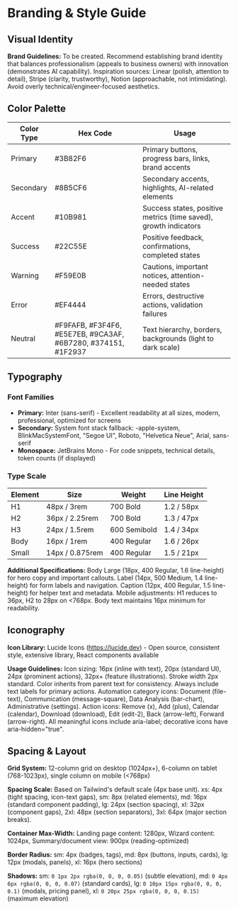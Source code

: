 # Branding & Style Guide

## Visual Identity

**Brand Guidelines:** To be created. Recommend establishing brand identity that balances professionalism (appeals to business owners) with innovation (demonstrates AI capability). Inspiration sources: Linear (polish, attention to detail), Stripe (clarity, trustworthy), Notion (approachable, not intimidating). Avoid overly technical/engineer-focused aesthetics.

## Color Palette

| Color Type | Hex Code                                                      | Usage                                                            |
| ---------- | ------------------------------------------------------------- | ---------------------------------------------------------------- |
| Primary    | #3B82F6                                                       | Primary buttons, progress bars, links, brand accents             |
| Secondary  | #8B5CF6                                                       | Secondary accents, highlights, AI-related elements               |
| Accent     | #10B981                                                       | Success states, positive metrics (time saved), growth indicators |
| Success    | #22C55E                                                       | Positive feedback, confirmations, completed states               |
| Warning    | #F59E0B                                                       | Cautions, important notices, attention-needed states             |
| Error      | #EF4444                                                       | Errors, destructive actions, validation failures                 |
| Neutral    | #F9FAFB, #F3F4F6, #E5E7EB, #9CA3AF, #6B7280, #374151, #1F2937 | Text hierarchy, borders, backgrounds (light to dark scale)       |

## Typography

### Font Families

- **Primary:** Inter (sans-serif) - Excellent readability at all sizes, modern, professional, optimized for screens
- **Secondary:** System font stack fallback: -apple-system, BlinkMacSystemFont, "Segoe UI", Roboto, "Helvetica Neue", Arial, sans-serif
- **Monospace:** JetBrains Mono - For code snippets, technical details, token counts (if displayed)

### Type Scale

| Element | Size            | Weight       | Line Height |
| ------- | --------------- | ------------ | ----------- |
| H1      | 48px / 3rem     | 700 Bold     | 1.2 / 58px  |
| H2      | 36px / 2.25rem  | 700 Bold     | 1.3 / 47px  |
| H3      | 24px / 1.5rem   | 600 Semibold | 1.4 / 34px  |
| Body    | 16px / 1rem     | 400 Regular  | 1.6 / 26px  |
| Small   | 14px / 0.875rem | 400 Regular  | 1.5 / 21px  |

**Additional Specifications:** Body Large (18px, 400 Regular, 1.6 line-height) for hero copy and important callouts. Label (14px, 500 Medium, 1.4 line-height) for form labels and navigation. Caption (12px, 400 Regular, 1.5 line-height) for helper text and metadata. Mobile adjustments: H1 reduces to 36px, H2 to 28px on <768px. Body text maintains 16px minimum for readability.

## Iconography

**Icon Library:** Lucide Icons (https://lucide.dev) - Open source, consistent style, extensive library, React components available

**Usage Guidelines:** Icon sizing: 16px (inline with text), 20px (standard UI), 24px (prominent actions), 32px+ (feature illustrations). Stroke width 2px standard. Color inherits from parent text for consistency. Always include text labels for primary actions. Automation category icons: Document (file-text), Communication (message-square), Data Analysis (bar-chart), Administrative (settings). Action icons: Remove (x), Add (plus), Calendar (calendar), Download (download), Edit (edit-2), Back (arrow-left), Forward (arrow-right). All meaningful icons include aria-label; decorative icons have aria-hidden="true".

## Spacing & Layout

**Grid System:** 12-column grid on desktop (1024px+), 6-column on tablet (768-1023px), single column on mobile (<768px)

**Spacing Scale:** Based on Tailwind's default scale (4px base unit). xs: 4px (tight spacing, icon-text gaps), sm: 8px (related elements), md: 16px (standard component padding), lg: 24px (section spacing), xl: 32px (component gaps), 2xl: 48px (section separators), 3xl: 64px (major section breaks).

**Container Max-Width:** Landing page content: 1280px, Wizard content: 1024px, Summary/document view: 900px (reading-optimized)

**Border Radius:** sm: 4px (badges, tags), md: 8px (buttons, inputs, cards), lg: 12px (modals, panels), xl: 16px (hero sections)

**Shadows:** sm: `0 1px 2px rgba(0, 0, 0, 0.05)` (subtle elevation), md: `0 4px 6px rgba(0, 0, 0, 0.07)` (standard cards), lg: `0 10px 15px rgba(0, 0, 0, 0.1)` (modals, pricing panel), xl: `0 20px 25px rgba(0, 0, 0, 0.15)` (maximum elevation)
